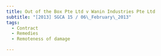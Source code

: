 ```yaml
---
title: Out of the Box Pte Ltd v Wanin Industries Pte Ltd
subtitle: "[2013] SGCA 15 / 06\_February\_2013"
tags:
  - Contract
  - Remedies
  - Remoteness of damage

---
```



